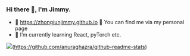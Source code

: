 ### Hi there 👋, I'm Jimmy.
- 💎 https://zhongjunjimmy.github.io 🙋 You can find me via my personal page
- 🌱 I’m currently learning React, pyTorch etc.

![](https://github-readme-stats.vercel.app/api?username=ZhongJunJimmy&count_private=true&show_icons=true&hide_border=true&text_color=613F75&title_color=7FEFBD&icon_color=574AE2&bg_color=111344&cache_seconds=86400&local=en&show_owner=true)(https://github.com/anuraghazra/github-readme-stats)

<!--
**ZhongJunJimmy/ZhongJunJimmy** is a ✨ _special_ ✨ repository because its `README.md` (this file) appears on your GitHub profile.


Here are some ideas to get you started:

- 🔭 I’m currently working on ...
- 🌱 I’m currently learning ...
- 👯 I’m looking to collaborate on ...
- 🤔 I’m looking for help with ...
- 💬 Ask me about ...
- 📫 How to reach me: ...
- 😄 Pronouns: ...
- ⚡ Fun fact: ...
-->
